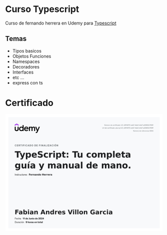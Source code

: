 # Curso Typescript

Curso de fernando herrera  en Udemy para [Typescript](https://www.udemy.com/course/typescript-guia-completa/)


## Temas

* Tipos basicos
* Objetos Funciones
* Namespaces
* Decoradores
* Interfaces
* etc ...
* express con ts



# Certificado
![Cerficiado](./img/certificado.jpg)
